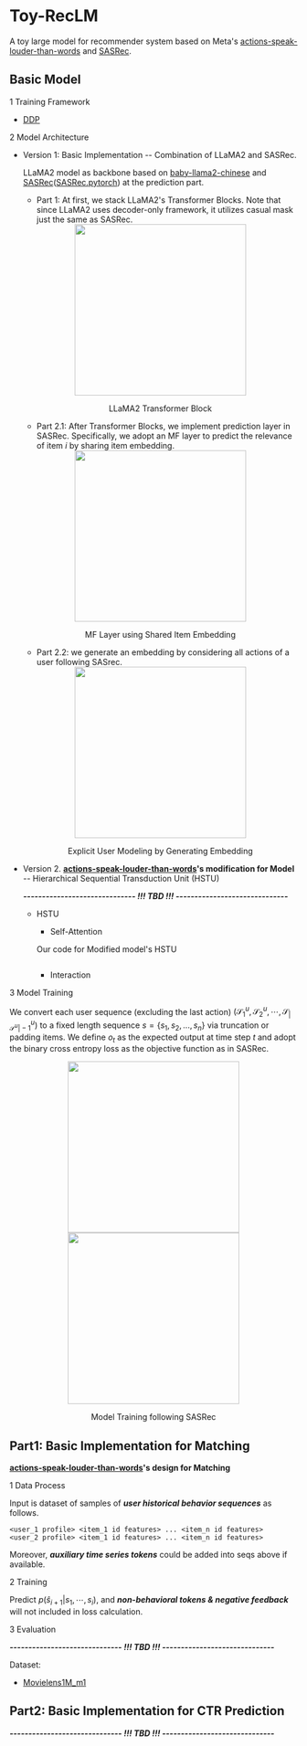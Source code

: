 # Toy-RecLM

A toy large model for recommender system based on Meta's [actions-speak-louder-than-words](https://arxiv.org/pdf/2402.17152.pdf) and [SASRec](https://cseweb.ucsd.edu/~jmcauley/pdfs/icdm18.pdf).

## Basic Model

1 Training Framework

+ [DDP](https://pytorch.org/tutorials/intermediate/ddp_tutorial.html)

2 Model Architecture

+ Version 1: Basic Implementation -- Combination of LLaMA2 and SASRec.

    LLaMA2 model as backbone based on [baby-llama2-chinese](https://github.com/DLLXW/baby-llama2-chinese) and [SASRec](https://cseweb.ucsd.edu/~jmcauley/pdfs/icdm18.pdf)([SASRec.pytorch](https://github.com/pmixer/SASRec.pytorch/tree/master)) at the prediction part. 

    + Part 1: At first, we stack LLaMA2's Transformer Blocks. Note that since LLaMA2 uses decoder-only framework, it utilizes casual mask just the same as SASRec. 

    <div  align="center">    
        <img src="https://github.com/glb400/Toy-RecLM/blob/main/figs/llama1.png" width = "300" align=center />
        <p>LLaMA2 Transformer Block</p>
    </div>

    + Part 2.1: After Transformer Blocks, we implement prediction layer in SASRec. Specifically, we adopt an MF layer to predict the relevance of item $i$ by sharing item embedding.

    <div  align="center">    
        <img src="https://github.com/glb400/Toy-RecLM/blob/main/figs/sasrec1.png" width = "300" align=center />
        <p>MF Layer using Shared Item Embedding</p>
    </div>
     
    + Part 2.2: we generate an embedding by considering all actions of a user following SASrec.

    <div  align="center">    
        <img src="https://github.com/glb400/Toy-RecLM/blob/main/figs/sasrec2.png" width = "300" align=center />
        <p>Explicit User Modeling by Generating Embedding</p>
    </div>

+ Version 2. **[actions-speak-louder-than-words](https://arxiv.org/pdf/2402.17152.pdf)'s modification for Model** -- Hierarchical Sequential Transduction Unit (HSTU)

    ***------------------------------ !!! TBD !!! ------------------------------***

    + HSTU

        + Self-Attention

        Our code for Modified model's HSTU

        ```python


        ```        

        + Interaction


3 Model Training

We convert each user sequence (excluding the last action) $(\mathcal{S}_{1}^{u},\mathcal{S}_{2}^{u},\cdots,\mathcal{S}_{|\mathcal{S}^{u}|-1}^{u})$ to a fixed length sequence $s = \{s_1, s_2, . . . , s_n\}$ via truncation or padding items. We define $o_t$ as the expected output at time step $t$ and  adopt the binary cross entropy loss as the objective function as in SASRec.

<div  align="center">    
    <img src="https://github.com/glb400/Toy-RecLM/blob/main/figs/sasrec3.png" width = "300" align=center />
    <br>
    <img src="https://github.com/glb400/Toy-RecLM/blob/main/figs/sasrec4.png" width = "300" align=center />
    <p>Model Training following SASRec</p>
</div>

## Part1: Basic Implementation for **Matching**

**[actions-speak-louder-than-words](https://arxiv.org/pdf/2402.17152.pdf)'s design for Matching** 

1 Data Process

Input is dataset of samples of ***user historical behavior sequences*** as follows.

```
<user_1 profile> <item_1 id features> ... <item_n id features>
<user_2 profile> <item_1 id features> ... <item_n id features>
```

Moreover, ***auxiliary time series tokens*** could be added into seqs above if available.

2 Training

Predict $p(\hat{s}_{i+1}|s_1,\cdots,s_i )$, and ***non-behavioral tokens & negative feedback*** will not included in loss calculation.

3 Evaluation

***------------------------------ !!! TBD !!! ------------------------------***

Dataset: 

+ [Movielens1M_m1](https://huggingface.co/datasets/reczoo/Movielens1M_m1)


## Part2: Basic Implementation for **CTR Prediction**

***------------------------------ !!! TBD !!! ------------------------------***


<!-- ## v1.1: Support [Deepspeed](https://github.com/microsoft/DeepSpeed)


## v1.2: Support [Megatron](https://github.com/alibaba/Megatron-LLaMA)

## v1.3 Support GQA and SWA based on [mistral](https://github.com/mistralai/mistral-src)

## v1.4: Support Low-memory & Acceleration Optimization

+ Support Quantization and Parameter-efficient Fine-tuning(PEFT) methods based on [lit-llama](https://github.com/Lightning-AI/lit-llama).

+ Support Low-memory Optimizers, e.g., [Adafactor](https://arxiv.org/abs/1804.04235), [Sophia](https://arxiv.org/abs/2305.14342), [LOMO](https://github.com/OpenLMLab/LOMO).


## v1.5: Add Time-series Prediction Methods


## v1.6: Support Multi-modal Features -->

